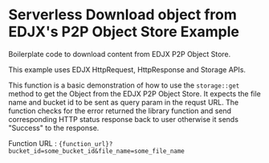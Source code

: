 <!--
title: .'Download particular file on a particular bucket on EDJX P2P Object Store'
description: 'Boilerplate code to download content on EDJX P2P 
platform: EDJX
language: Rust
-->

# Serverless Download object from EDJX's P2P Object Store Example

Boilerplate code to download content from EDJX P2P Object Store.

This example uses EDJX HttpRequest, HttpResponse and Storage APIs.

This function is a basic demonstration of how to use the `storage::get` method to get the Object from the EDJX P2P Object Store. It expects the file name and bucket id to be sent as query param in the requst URL. The function checks for the error returned the library function and send corresponding HTTP status response back to user otherwise it sends "Success" to the response.

Function URL : `{function_url}?bucket_id=some_bucket_id&file_name=some_file_name`
